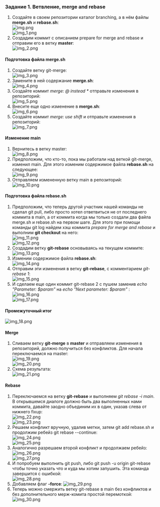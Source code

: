 ### Задание 1. Ветвление, merge and rebase  
  
1. Создайте в своем репозитории каталог branching, а в нём файлы **merge.sh** и **rebase.sh**:  
![img.png](img.png)  
![img_1.png](img_1.png)  
2. Создадим коммит с описанием prepare for merge and rebase и отправим его в ветку **master**:  
![img_2.png](img_2.png)  

#### Подготовка файла **merge.sh**  
1. Создайте ветку git-merge:  
![img_3.png](img_3.png)  
2. Замените в ней содержание **merge.sh**:  
![img_4.png](img_4.png)  
3. Создайте коммит _merge: @ instead *_ отправьте изменения в репозиторий:  
![img_5.png](img_5.png)  
4. Внесите еще одно изменение в **merge.sh**:  
![img_6.png](img_6.png)  
5. Создайте коммит _merge: use shift_ и отправьте изменения в репозиторий:  
![img_7.png](img_7.png)  

#### Изменение main  
1. Вернитесь в ветку master:  
![img_8.png](img_8.png)  
2. Предположим, что кто-то, пока мы работали над веткой git-merge, изменил main. Для этого изменим содержимое файла **rebase.sh** на следующее:  
![img_9.png](img_9.png)  
3. Отправляем измененную ветку main в репозиторий:  
![img_10.png](img_10.png)  

#### Подготовка файла rebase.sh  
1. Предположим, что теперь другой участник нашей команды не сделал git pull, либо просто хотел ответвиться не от последнего коммита в main, а от коммита когда мы только создали два файла merge.sh и rebase.sh на первом шаге.
Для этого при помощи команды git log найдем хэш коммита _prepare for merge and rebase_ и выполним **git checkout** на него:  
![img_11.png](img_11.png)  
![img_12.png](img_12.png)  
2. Создадим ветку **git-rebase** основываясь на текущем коммите:  
![img_13.png](img_13.png)  
3. Изменим содержимое файла **rebase.sh**:  
![img_14.png](img_14.png)  
4. Отправим эти изменения в ветку **git-rebase**, с комментарием _git-rebase 1_:  
![img_15.png](img_15.png)  
5. И сделаем еще один коммит git-rebase 2 с пушем заменив _echo "Parameter: $param"_ на _echo "Next parameter: $param"_ :  
![img_16.png](img_16.png)  
![img_17.png](img_17.png)  

#### Промежуточный итог
![img_18.png](img_18.png)  

#### Merge
1. Сливаем ветку **git-merge** в **master** и отправляем изменения в репозиторий, должно получиться без конфликтов. Для начала переключаемся на master:  
![img_19.png](img_19.png)  
![img_20.png](img_20.png)  
2. Схема результата:  
![img_21.png](img_21.png)  

#### Rebase  
1. Переключаемся на ветку **git-rebase** и выполняем _git rebase -i main_. В открывшемся диалоге должно быть два выполненных нами коммита, давайте заодно объединим их в один, указав слева от нижнего fixup:  
![img_22.png](img_22.png)  
![img_23.png](img_23.png)  
2. Решаем конфликт вручную, удалив метки, затем git add rebase.sh и продолжим ребейз git rebase --continue:  
![img_24.png](img_24.png)  
![img_25.png](img_25.png)  
3. Аналогично разрешаем второй конфликт и продолжаем ребейз:
![img_26.png](img_26.png)  
![img_27.png](img_27.png)  
4. И попробуем выполнить git push, либо git push -u origin git-rebase чтобы точно указать что и куда мы хотим запушить. Эта команда завершится с ошибкой:  
![img_28.png](img_28.png)  
5. Добавляем флаг **-force**:
![img_29.png](img_29.png)  
6. Теперь можно смержить ветку git-rebase в main без конфликтов и без дополнительного мерж-комита простой перемоткой:  
![img_30.png](img_30.png)
